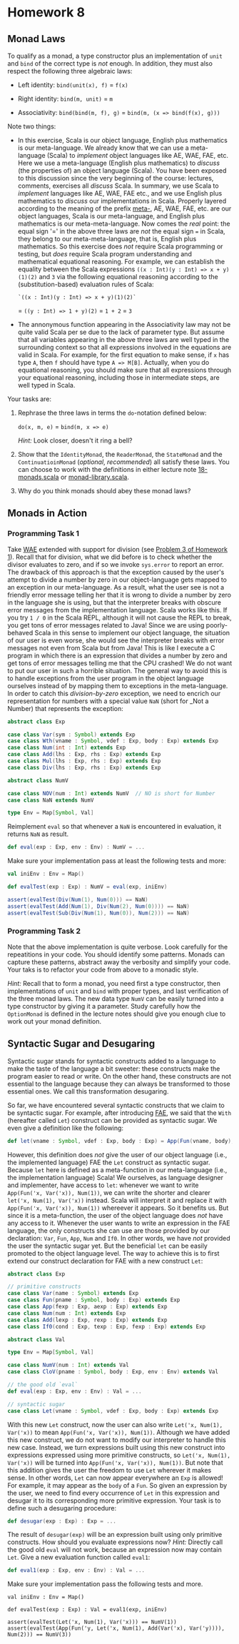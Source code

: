 # Homework 8

## Monad Laws

To qualify as a monad, a type constructor plus an implementation of `unit` and
`bind` of the correct type is _not_ enough.  In addition, they must also
respect the following three algebraic laws:

- Left identity: `bind(unit(x), f)` = `f(x)`

- Right identity: `bind(m, unit)` = `m`

- Associativity: `bind(bind(m, f), g)` = `bind(m, (x => bind(f(x), g)))`

Note two things:

- In this exercise, Scala is our object language, English plus mathematics is
our meta-language.  We already know that we can use a meta-language (Scala) to
_implement_ object languages like AE, WAE, FAE, etc.  Here we use
a meta-language (English plus mathematics) to _discuss_ (the properties of) an
object language (Scala).  You have been exposed to this discussion since the
very beginning of the course: lectures, comments, exercises all _discuss_
Scala.  In summary, we use Scala to _implement_ languages like AE, WAE, FAE
etc., and we use English plus mathematics to _discuss_ our implementations in
Scala.  Properly layered according to the meaning of the prefix
[meta-](http://www.ldoceonline.com/dictionary/meta-), AE, WAE, FAE, etc. are
our object languages, Scala is our meta-language, and English plus mathematics
is our meta-meta-language.  Now comes the _real_ point: the equal sign '=' in
the above three laws are _not_ the equal sign `=` in Scala, they belong to our
meta-meta-language, that is, English plus mathematics.  So this exercise does
_not_ require Scala programming or testing, but _does_ require Scala program
understanding and mathematical equational reasoning.  For example, we can
establish the equality between the Scala expressions `((x : Int)(y : Int) =>
x + y)(1)(2)` and `3` via the following equational reasoning according to the
(substitution-based) evaluation rules of Scala:

      `((x : Int)(y : Int) => x + y)(1)(2)`
    = `((y : Int) => 1 + y)(2)`
    = `1 + 2`
    = `3`

- The annonymous function appearing in the Associativity law may not be quite
valid Scala per se due to the lack of parameter type.  But assume that all
variables appearing in the above three laws are well typed in the surrounding
context so that all expressions involved in the equations are valid in Scala.
For example, for the first equation to make sense, if `x` has type `A`, then
`f` should have type `A => M[B]`.  Actually, when you do equational reasoning,
you should make sure that all expressions through your equational reasoning,
including those in intermediate steps, are well typed in Scala.

Your tasks are:

1. Rephrase the three laws in terms the `do`-notation defined below:

    `do(x, m, e)` = `bind(m, x => e)`

   _Hint:_ Look closer, doesn't it ring a bell?

2. Show that the `IdentityMonad`, the `ReaderMonad`, the `StateMonad` and the
`ContinuatioinMonad` (_optional_, _recommended_) all satisfy these laws.  You
can choose to work with the definitions in either lecture note
[18-monads.scala](../../lecturenotes/18-monads.scala) or
[monad-library.scala](../../lecturenotes/19-monads-library.scala).

3. Why do you think monads should abey these monad laws?

## Monads in Action

### Programming Task 1

Take [WAE](../../lecturenotes/03-wae.scala) extended with support for division
(see [Problem 3 of Homework 1](../hw01/hw01.md#problem-3)).  Recall that for
division, what we did before is to check whether the divisor evaluates to zero,
and if so we invoke `sys.error` to report an error.  The drawback of this
approach is that the exception caused by the user's attempt to divide a number
by zero in our object-language gets mapped to an exception in our
meta-language.  As a result, what the user see is not a friendly error message
telling her that it is wrong to divide a number by zero in the language she is
using, but that the interpreter breaks with obscure error messages from the
implementation language.  Scala works like this.  If you try `1 / 0` in the
Scala REPL, although it will not cause the REPL to break, you get tons of error
messages related to Java!  Since we are using poorly-behaved Scala in this
sense to implement our object language, the situation of our user is even
worse, she would see the interpreter breaks with error messages not even from
Scala but from Java!  This is like I execute a C program in which there is an
expression that divides a number by zero and get tons of error messages telling
me that the CPU crashed!  We do not want to put our user in such a horrible
situation.  The general way to avoid this is to handle exceptions from the user
program in the object language ourselves instead of by mapping them to
exceptions in the meta-language.  In order to catch this _division-by-zero_
exception, we need to encrich our representation for numbers with a special
value `NaN` (short for _Not a Number) that represents the exception:

```scala
abstract class Exp

case class Var(sym : Symbol) extends Exp
case class Wth(vname : Symbol, vdef : Exp, body : Exp) extends Exp
case class Num(int : Int) extends Exp
case class Add(lhs : Exp, rhs : Exp) extends Exp
case class Mul(lhs : Exp, rhs : Exp) extends Exp
case class Div(lhs : Exp, rhs : Exp) extends Exp

abstract class NumV

case class NOV(num : Int) extends NumV  // NO is short for Number
case class NaN extends NumV

type Env = Map[Symbol, Val]
```

Reimplement `eval` so that whenever a `NaN` is encountered in evaluation, it
returns `NaN` as result.

```scala
def eval(exp : Exp, env : Env) : NumV = ...
```

Make sure your implementation pass at least the following tests and more:

```scala
val iniEnv : Env = Map()

def evalTest(exp : Exp) : NumV = eval(exp, iniEnv)

assert(evalTest(Div(Num(1), Num(0))) == NaN)
assert(evalTest(Add(Num(1), Div(Num(2), Num(0)))) == NaN)
assert(evalTest(Sub(Div(Num(1), Num(0)), Num(2))) == NaN)
```

### Programming Task 2

Note that the above implementation is quite verbose.  Look carefully for the
repeatitions in your code.  You should identify some patterns.  Monads can
capture these patterns, abstract away the verbosity and simplify your code.
Your taks is to refactor your code from above to a monadic style.

_Hint:_ Recall that to form a monad, you need first a type constructor, then
implementations of `unit` and `bind` with proper types, and last verification
of the three monad laws.  The new data type `NumV` can be easily turned into
a type constructor by giving it a parameter.  Study carefully how the
`OptionMonad` is defined in the lecture notes should give you enough clue to
work out your monad definition.

## Syntactic Sugar and Desugaring

Syntactic sugar stands for syntactic constructs added to a language to make the
taste of the language a bit sweeter: these constructs make the program easier
to read or write.  On the other hand, these constructs are not essential to the
language because they can always be transformed to those essential ones.  We
call this transformation desugaring.

So far, we have encountered several syntactic constructs that we claim to be
syntactic sugar.  For example, after introducing
[FAE](../../lecturenotes/05-fae.scala), we said that the `With` (hereafter
called `Let`) construct can be provided as syntactic sugar.  We even give
a definition like the following:

```scala
def let(vname : Symbol, vdef : Exp, body : Exp) = App(Fun(vname, body), vdef)
```

However, this definition does _not_ give the user of our object language (i.e.,
the implemented language) FAE the `Let` construct as syntactic sugar.  Because
`let` here is defined as a meta-function in our meta-language (i.e., the
implementation language) Scala!  We ourselves, as language designer and
implementer, have access to `let`: whenever we want to write `App(Fun('x,
Var('x)), Num(1))`, we can write the shorter and clearer `let('x, Num(1),
Var('x))` instead.  Scala will interpret it and replace it with `App(Fun('x,
Var('x)), Num(1))` whereever it appears.  So it benefits us.  But since it is
a meta-function, the user of the object language does _not_ have any access to
it.  Whenever the user wants to write an expression in the FAE language, the
only constructs she can use are those provided by our declaration: `Var`,
`Fun`, `App`, `Num` and `If0`.  In other words, we have _not_ provided the user
the syntactic sugar yet.  But the beneficial `let` can be easily promoted to
the object language level.  The way to achieve this is to first extend our
construct declaration for FAE with a new construct `Let`:

```scala
abstract class Exp

// primitive constructs
case class Var(name : Symbol) extends Exp
case class Fun(pname : Symbol, body : Exp) extends Exp
case class App(fexp : Exp, aexp : Exp) extends Exp
case class Num(num : Int) extends Exp
case class Add(lexp : Exp, rexp : Exp) extends Exp
case class If0(cond : Exp, texp : Exp, fexp : Exp) extends Exp

abstract class Val

type Env = Map[Symbol, Val]

case class NumV(num : Int) extends Val
case class CloV(pname : Symbol, body : Exp, env : Env) extends Val

// the good old `eval`
def eval(exp : Exp, env : Env) : Val = ...

// syntactic sugar
case class Let(vname : Symbol, vdef : Exp, body : Exp) extends Exp
```

With this new `Let` construct, now the user can also write `Let('x, Num(1),
Var('x))` to mean `App(Fun('x, Var('x)), Num(1))`.  Although we have added this
new construct, we do not want to modify our interpreter to handle this new
case.  Instead, we turn expressions built using this new construct into
expressions expressed using more primitive constructs, so `Let('x, Num(1),
Var('x))` will be turned into `App(Fun('x, Var('x)), Num(1))`.  But note that
this addition gives the user the freedom to use `Let` wherever it makes sense.
In other words, `Let` can now appear everywhere an `Exp` is allowed!  For
example, it may appear as the `body` of a `Fun`.  So given an expression by the
user, we need to find every occurrence of `Let` in this expression and desugar
it to its corresponding more primitive expression.  Your task is to define such
a desugaring procedure:

```scala
def desugar(exp : Exp) : Exp = ...
```

The result of `desugar(exp)` will be an expression built using only primitive
constructs.  How should you evaluate expressions now?  _Hint:_ Directly call
the good old `eval` will not work, because an expression now may contain `Let`.
Give a new evaluation function called `eval1`:

```scala
def eval1(exp : Exp, env : Env) : Val = ...
```

Make sure your implementation pass the following tests and more.

```
val iniEnv : Env = Map()

def evalTest(exp : Exp) : Val = eval1(exp, iniEnv)

assert(evalTest(Let('x, Num(1), Var('x))) == NumV(1))
assert(evalTest(App(Fun('y, Let('x, Num(1), Add(Var('x), Var('y)))), Num(2))) == NumV(3))
```

